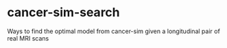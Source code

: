 # cancer-sim-search
Ways to find the optimal model from cancer-sim given a longitudinal pair of real MRI scans
